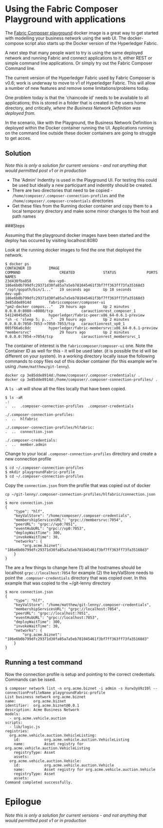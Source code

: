 # Using the Fabric Composer Playground with applications

The [Fabric Composer playground](https://fabric-composer.github.io/start/getting-started-playground.html) docker image is a great way to get started with modelling your business network using the web UI. The docker-compose script also starts up the Docker version of the Hyperledger Fabric. 

A next step that many people want to try is using the same deployed network and running Fabric and connect applications to it, either REST or simple command line applications. Or simply try out the Fabric Composer Command line.

The current version of the Hyperledger Fabric used by Fabric Composer is v0.6; work is underway to move to v1 of Hyperledger Fabric. This will allow a number of new features and remove some limitations/problems today. 

One problem today is that the 'chaincode id' needs to be available to all applications; this is stored  in a folder that is created in the users home directory, and critically, *where the Business Network Definition was deployed from*.  

In the scenario, like with the Playground, the Business Network Definition is deployed within the Docker container running the UI. Applications running on the command line outside these docker containers are going to struggle to get acces.

## Solution
*Note this is only a solution for current versions - and not anything that would permitted post v1 or in production*

* The 'Admin' Indentity is used in the Playground UI. For testing this could be used but ideally a new participant and indentity should be created. 
* There are two directories that need to be copied - `/home/composer/.composer-connection-profiles` and the `/home/composer/.composer-credentials` directories
* Get these files from the Running docker container and copy them to a local temporary directory and make some minor changes to the host and path names

###Steps

Assuming that the playground docker images have been started and the deploy has occured by visiting localhost:8080

Look at the running docker images to find the one that deployed the network.
```
$ docker ps
CONTAINER ID        IMAGE                                                                      COMMAND                  CREATED             STATUS              PORTS                              NAMES
23d430fba858        dev-vp0-186e6b0b799dfc29371d30fa85a7a5eb781045461f3bf7ff363ff73fa35168d3   "/opt/gopath/bin/1..."   19 seconds ago      Up 18 seconds                                          dev-vp0-186e6b0b799dfc29371d30fa85a7a5eb781045461f3bf7ff363ff73fa35168d3
3e85dde8914d        fabriccomposer/composer-ui                                                 "pm2-docker compos..."   29 hours ago        Up 2 minutes        0.0.0.0:8080->8080/tcp             carauctionrest_composer_1
54124045d5a3        hyperledger/fabric-peer:x86_64-0.6.1-preview                               "sh -c 'sleep 5; p..."   29 hours ago        Up 2 minutes        0.0.0.0:7050-7053->7050-7053/tcp   carauctionrest_vp0_1
005f66a6c8dc        hyperledger/fabric-membersrvc:x86_64-0.6.1-preview                         "membersrvc"             29 hours ago        Up 2 minutes        0.0.0.0:7054->7054/tcp             carauctionrest_membersrvc_1

```

The container of interest is the `fabriccomposer/composer-ui` one. Note the Container ID as well for this - it will be used later. (it is possible the id will be different on your system). In a working directory locally issue the following commands to copy files out of this docker container (for this example we're using  `/home/matthew/git-lenny`).

```
docker cp 3e85dde8914d:/home/composer/.composer-credentials/ .
docker cp 3e85dde8914d:/home/composer/.composer-connection-profiles/ .
```

A `ls -aR` will show all the files locally that have been copied.

```
$ ls -aR
.:
.  ..  .composer-connection-profiles  .composer-credentials

./.composer-connection-profiles:
.  ..  hlfabric

./.composer-connection-profiles/hlfabric:
.  ..  connection.json

./.composer-credentials:
.  ..  member.admin  
```

Change to your local `.composer-connection-profiles` directory and create a new connection profile

```
$ cd ~/.composer-connection-profiles
$ mkdir playgroundFabric-profile
$ cd ~/.composer-connection-profiles
```

Copy the `connection.json` from the profile that was copied out of docker

```
cp ~/git-lenny/.composer-connection-profiles/hlfabric/connection.json  .
$ more connection.json 
{
    "type": "hlf",
    "keyValStore": "/home/composer/.composer-credentials",
    "membershipServicesURL": "grpc://membersrvc:7054",
    "peerURL": "grpc://vp0:7051",
    "eventHubURL": "grpc://vp0:7053",
    "deployWaitTime": 300,
    "invokeWaitTime": 30,
    "networks": {
        "org.acme.biznet": "186e6b0b799dfc29371d30fa85a7a5eb781045461f3bf7ff363ff73fa35168d3"
    }
}
````

The are a few things to change here (1) all the hostnames should be localhost `grpc://localhost:7054` for example (2) the keyValStore needs to point the `.composer-credentials` directory that was copied over. In this example that was copied to the ~/git-lenny directory

```
$ more connection.json 
{
    "type": "hlf",
    "keyValStore": "/home/matthew/git-lenny/.composer-credentials",
    "membershipServicesURL": "grpc://localhost:7054",
    "peerURL": "grpc://localhost:7051",
    "eventHubURL": "grpc://localhost:7053",
    "deployWaitTime": 300,
    "invokeWaitTime": 30,
    "networks": {
        "org.acme.biznet": "186e6b0b799dfc29371d30fa85a7a5eb781045461f3bf7ff363ff73fa35168d3"
    }
}
```

## Running a test command
Now the connection profile is setup and pointing to the correct credentials. Commands can be issed. 

```
$ composer network list -n org.acme.biznet -i admin -s Xurw3yU9zI0l --connectionProfileName playgroundFabric-profile
List business network org.acme.biznet
name:        org.acme.biznet
identifier:  org.acme.biznet@0.0.1
description: Acme Business Network
models: 
  - org.acme.vehicle.auction
scripts: 
  - lib/logic.js
registries: 
  org.acme.vehicle.auction.VehicleListing: 
    id:           org.acme.vehicle.auction.VehicleListing
    name:         Asset registry for org.acme.vehicle.auction.VehicleListing
    registryType: Asset
    assets: 
  org.acme.vehicle.auction.Vehicle: 
    id:           org.acme.vehicle.auction.Vehicle
    name:         Asset registry for org.acme.vehicle.auction.Vehicle
    registryType: Asset
    assets: 
Command completed successfully.

```
# Epilogue

*Note this is only a solution for current versions - and not anything that would permitted post v1 or in production*

